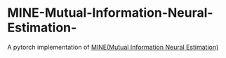 # MINE-Mutual-Information-Neural-Estimation-
A pytorch implementation of [MINE(Mutual Information Neural Estimation)](https://arxiv.org/abs/1801.04062) 
